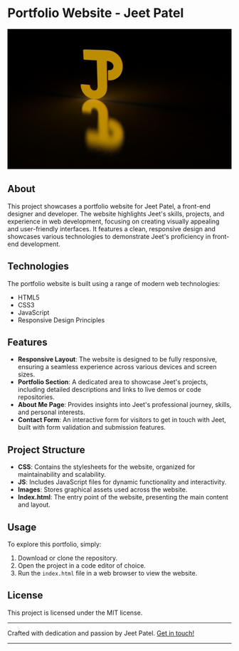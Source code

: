 # Portfolio Website - Jeet Patel

![Jeet Patel's Portfolio](./images/logo-portfolio.jpg)

## About

This project showcases a portfolio website for Jeet Patel, a front-end designer and developer. The website highlights Jeet's skills, projects, and experience in web development, focusing on creating visually appealing and user-friendly interfaces. It features a clean, responsive design and showcases various technologies to demonstrate Jeet's proficiency in front-end development.

## Technologies

The portfolio website is built using a range of modern web technologies:

- HTML5
- CSS3
- JavaScript
- Responsive Design Principles

## Features

- **Responsive Layout**: The website is designed to be fully responsive, ensuring a seamless experience across various devices and screen sizes.
- **Portfolio Section**: A dedicated area to showcase Jeet's projects, including detailed descriptions and links to live demos or code repositories.
- **About Me Page**: Provides insights into Jeet's professional journey, skills, and personal interests.
- **Contact Form**: An interactive form for visitors to get in touch with Jeet, built with form validation and submission features.

## Project Structure

- **CSS**: Contains the stylesheets for the website, organized for maintainability and scalability.
- **JS**: Includes JavaScript files for dynamic functionality and interactivity.
- **Images**: Stores graphical assets used across the website.
- **Index.html**: The entry point of the website, presenting the main content and layout.

## Usage

To explore this portfolio, simply:

1. Download or clone the repository.
2. Open the project in a code editor of choice.
3. Run the `index.html` file in a web browser to view the website.

## License

This project is licensed under the MIT license.

---

Crafted with dedication and passion by Jeet Patel. [Get in touch!](https://github.com/pjeet1507)

---
